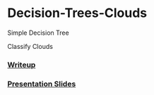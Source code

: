 # Decision-Trees-Clouds
Simple Decision Tree 

Classify Clouds
### [Writeup](https://github.com/ArmaanSethi/Decision-Trees-Clouds/blob/master/DecisionTrees%20-%20Clouds.pdf) 

### [Presentation Slides](https://docs.google.com/presentation/d/1efRjIvqvAwpkfK0P6WEaXePNiv31XPYIyiJvxmOwRGM/edit?usp=sharing)
